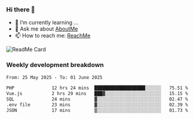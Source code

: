 ### Hi there 👋

- 🌱 I’m currently learning ...
- 💬 Ask me about [AboutMe](https://www.itzcy.com/about)
- 📫 How to reach me: [ReachMe](https://www.itzcy.com/about)

![ReadMe Card](https://github-readme-stats-ten-gilt.vercel.app/api?username=SuperChenYun&show_icons=true&title_color=fff&icon_color=79ff97&text_color=9f9f9f&bg_color=151515&hide_border=true)

### Weekly development breakdown
<!--START_SECTION:waka-->

```txt
From: 25 May 2025 - To: 01 June 2025

PHP              12 hrs 24 mins  ███████████████████░░░░░░   75.51 %
Vue.js           2 hrs 29 mins   ███▓░░░░░░░░░░░░░░░░░░░░░   15.15 %
SQL              24 mins         ▓░░░░░░░░░░░░░░░░░░░░░░░░   02.47 %
.env file        23 mins         ▓░░░░░░░░░░░░░░░░░░░░░░░░   02.39 %
JSON             17 mins         ▒░░░░░░░░░░░░░░░░░░░░░░░░   01.73 %
```

<!--END_SECTION:waka-->
